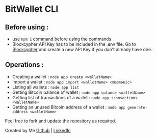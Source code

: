 # BitWallet CLI

## Before using :
 - use `npm i` command before using the commands
 - Blockcypher API Key has to be included in the .env file. Go to <a href="https://www.blockcypher.com/">Blockcypher</a> and create a new API Key if you don't already have one.

## Operations :
 - Creating a wallet : `node app create <walletName>`
 - Import a wallet : `node app import <walletName> <mnemonic>`
 - Listing all wallets : `node app list`
 - Getting Bitcoin balance of wallet : `node app balance <walletName>`
 - Getting list of transactions of a wallet : `node app transactions <walletName>`
 - Getting an unused Bitcoin address of a wallet : `node app generate-address <walletName>`

 Feel free to fork and update the repository as required.

 Created by Me <a href="https://www.github.com/vaibhav0806">Github</a> | <a href="https://www.linkedin.com/in/vaibhav0806">LinkedIn</a>